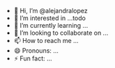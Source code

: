 - 👋 Hi, I’m @alejandralopez
- 👀 I’m interested in ...todo
- 🌱 I’m currently learning ... 
- 💞️ I’m looking to collaborate on ...
- 📫 How to reach me ...
- 😄 Pronouns: ...
- ⚡ Fun fact: ...

<!---
Plumshubparall/Plumshubparall is a ✨ special ✨ repository because its `README.md` (this file) appears on your GitHub profile.
You can click the Preview link to take a look at your changes.
--->
